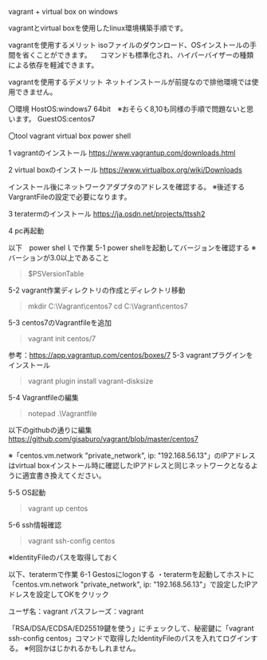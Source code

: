 vagrant + virtual box on windows

vagrantとvirtual boxを使用したlinux環境構築手順です。

vagrantを使用するメリット
  isoファイルのダウンロード、OSインストールの手間を省くことができます。
　コマンドも標準化され、ハイパーバイザーの種類による依存を軽減できます。

vagrantを使用するデメリット
  ネットインストールが前提なので排他環境では使用できません。

〇環境
HostOS:windows7 64bit　※おそらく8,10も同様の手順で問題ないと思います。
GuestOS:centos7

〇tool
vagrant
virtual box
power shell

1 vagrantのインストール
https://www.vagrantup.com/downloads.html

2 virtual boxのインストール
https://www.virtualbox.org/wiki/Downloads

インストール後にネットワークアダプタのアドレスを確認する。
※後述するVargrantFileの設定で必要になります。

3 teratermのインストール
https://ja.osdn.net/projects/ttssh2

4 pc再起動

以下　power shelｌで作業
5-1 power shellを起動してバージョンを確認する
※バーションが3.0以上であること
>$PSVersionTable

5-2 vagrant作業ディレクトリの作成とディレクトリ移動
>mkdir C:\Vagrant\centos7
>cd C:\Vagrant\centos7

5-3 centos7のVagrantfileを追加
>vagrant init centos/7

参考：https://app.vagrantup.com/centos/boxes/7
5-3 vagrantプラグインをインストール
>vagrant plugin install vagrant-disksize

5-4 Vagrantfileの編集
>notepad .\Vagrantfile

以下のgithubの通りに編集
https://github.com/gisaburo/vagrant/blob/master/centos7

※「centos.vm.network "private_network", ip: "192.168.56.13"」のIPアドレスはvirtual boxインストール時に確認したIPアドレスと同じネットワークとなるように適宜書き換えてください。

5-5 OS起動
>vagrant up centos

5-6 ssh情報確認
>vagrant ssh-config centos


※IdentityFileのパスを取得しておく

以下、teratermで作業
6-1 Gestosにlogonする
・teratermを起動してホストに「centos.vm.network "private_network", ip: "192.168.56.13"」で設定したIPアドレスを設定してOKをクリック

ユーザ名：vagrant
パスフレーズ：vagrant

「RSA/DSA/ECDSA/ED25519鍵を使う」にチェックして、秘密鍵に「vagrant ssh-config centos」コマンドで取得したIdentityFileのパスを入れてログインする。
※何回かはじかれるかもしれません。
